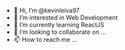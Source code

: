 - 👋 Hi, I’m @kevinleiva97
- 👀 I’m interested in Web Development
- 🌱 I’m currently learning ReactJS
- 💞️ I’m looking to collaborate on ...
- 📫 How to reach me ...

<!---
kevinleiva97/kevinleiva97 is a ✨ special ✨ repository because its `README.md` (this file) appears on your GitHub profile.
You can click the Preview link to take a look at your changes.
--->
